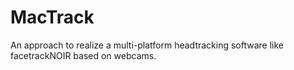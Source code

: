 MacTrack
========

An approach to realize a multi-platform headtracking software like facetrackNOIR based on webcams.